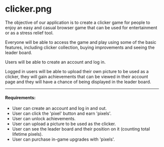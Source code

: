 # clicker.png

The objective of our application is to create a clicker game for people to enjoy an easy and casual browser game that can be used for entertainment or as a stress relief tool. ​

Everyone will be able to access the game and play using some of the basic features, including clicker collection, buying improvements and seeing the leader board. ​

Users will be able to create an account and log in.​

Logged in users will be able to upload their own picture to be used as a clicker, they will gain achievements that can be viewed in their account page and they will have a chance of being displayed in the leader board.​

***

#### Requirements:
- User can create an account and log in and out.​
- User can click the 'pixel' button and earn 'pixels'.​
- User can unlock achievements.​
- User can upload a picture to be used as the clicker.​
- User can see the leader board and their position on it (counting total lifetime pixels).​
- User can purchase in-game upgrades with 'pixels'.​
